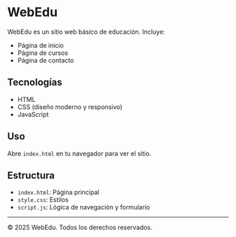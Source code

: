 # WebEdu

WebEdu es un sitio web básico de educación. Incluye:

- Página de inicio
- Página de cursos
- Página de contacto

## Tecnologías
- HTML
- CSS (diseño moderno y responsivo)
- JavaScript

## Uso
Abre `index.html` en tu navegador para ver el sitio.

## Estructura
- `index.html`: Página principal
- `style.css`: Estilos
- `script.js`: Lógica de navegación y formulario

---
© 2025 WebEdu. Todos los derechos reservados.
